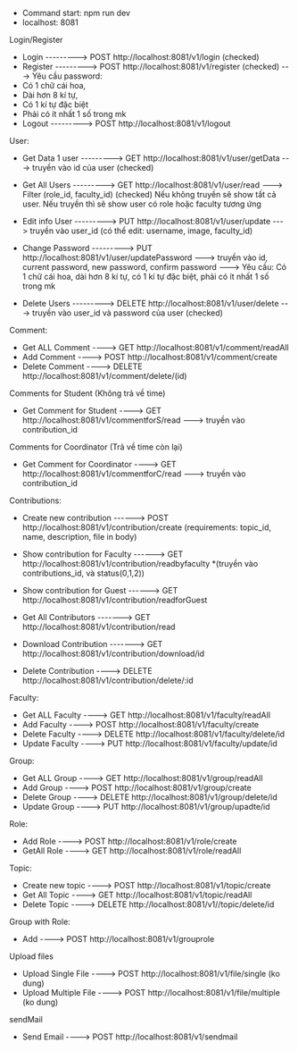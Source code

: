 - Command start: npm run dev
- localhost: 8081

Login/Register

- Login ---------> POST http://localhost:8081/v1/login (checked)
- Register ---------> POST http://localhost:8081/v1/register (checked)
  ---> Yêu cầu password:
- Có 1 chữ cái hoa,
- Dài hơn 8 kí tự,
- Có 1 kí tự đặc biệt
- Phải có ít nhất 1 số trong mk
- Logout ---------> POST http://localhost:8081/v1/logout

User:

- Get Data 1 user ---------> GET http://localhost:8081/v1/user/getData ---> truyền vào id của user (checked)
- Get All Users ---------> GET http://localhost:8081/v1/user/read ---> Filter (role_id, faculty_id) (checked)
  Nếu không truyền sẽ show tất cả user. Nếu truyền thì sẽ show user có role hoặc faculty tương ứng

- Edit info User ---------> PUT http://localhost:8081/v1/user/update ---> truyền vào user_id (có thể edit: username, image, faculty_id)
- Change Password ---------> PUT http://localhost:8081/v1/user/updatePassword
  ---> truyền vào id, current password, new password, confirm password
  ---> Yêu cầu:
  Có 1 chữ cái hoa, dài hơn 8 kí tự, có 1 kí tự đặc biệt, phải có ít nhất 1 số trong mk

- Delete Users ---------> DELETE http://localhost:8081/v1/user/delete ---> truyền vào user_id và password của user (checked)

Comment:

- Get ALL Comment ----> GET http://localhost:8081/v1/comment/readAll
- Add Comment ----> POST http://localhost:8081/v1/comment/create
- Delete Comment ----> DELETE http://localhost:8081/v1/comment/delete/(id)

Comments for Student (Không trả về time)

- Get Comment for Student ----> GET http://localhost:8081/v1/commentforS/read ---> truyền vào contribution_id

Comments for Coordinator (Trả về time còn lại)

- Get Comment for Coordinator ----> GET http://localhost:8081/v1/commentforC/read ---> truyền vào contribution_id

Contributions:

- Create new contribution ------> POST http://localhost:8081/v1/contribution/create
  (requirements: topic_id, name, description, file in body)
- Show contribution for Faculty ------> GET http://localhost:8081/v1/contribution/readbyfaculty
  \*(truyền vào contributions_id, và status(0,1,2))
- Show contribution for Guest ------> GET http://localhost:8081/v1/contribution/readforGuest

- Get All Contributors -------> GET http://localhost:8081/v1/contribution/read
- Download Contribution -------> GET http://localhost:8081/v1/contribution/download/id
- Delete Contribution ----> DELETE http://localhost:8081/v1/contribution/delete/:id

Faculty:

- Get ALL Faculty ----> GET http://localhost:8081/v1/faculty/readAll
- Add Faculty ----> POST http://localhost:8081/v1/faculty/create
- Delete Faculty ----> DELETE http://localhost:8081/v1/faculty/delete/id
- Update Faculty ----> PUT http://localhost:8081/v1/faculty/update/id

Group:

- Get ALL Group ----> GET http://localhost:8081/v1/group/readAll
- Add Group ----> POST http://localhost:8081/v1/group/create
- Delete Group ----> DELETE http://localhost:8081/v1/group/delete/id
- Update Group ----> PUT http://localhost:8081/v1/group/upadte/id

Role:

- Add Role ----> POST http://localhost:8081/v1/role/create
- GetAll Role ----> GET http://localhost:8081/v1/role/readAll

Topic:

- Create new topic ----> POST http://localhost:8081/v1/topic/create
- Get All Topic ----> GET http://localhost:8081/v1/topic/readAll
- Delete Topic ----> DELETE http://localhost:8081/v1//topic/delete/id

Group with Role:

- Add ----> POST http://localhost:8081/v1/grouprole

Upload files

- Upload Single File ----> POST http://localhost:8081/v1/file/single (ko dung)
- Upload Multiple File ----> POST http://localhost:8081/v1/file/multiple (ko dung)

sendMail

- Send Email ----> POST http://localhost:8081/v1/sendmail
